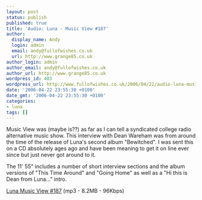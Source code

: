 ```yaml
---
layout: post
status: publish
published: true
title: 'Audio: Luna - Music View #187'
author:
  display_name: Andy
  login: admin
  email: andy@fullofwishes.co.uk
  url: http://www.grange85.co.uk
author_login: admin
author_email: andy@fullofwishes.co.uk
author_url: http://www.grange85.co.uk
wordpress_id: 403
wordpress_url: http://www.fullofwishes.co.uk/2006/04/22/audio-luna-music-view-187/
date: '2006-04-22 23:55:30 +0100'
date_gmt: '2006-04-22 23:55:30 +0100'
categories:
- luna
tags: []
---
```

<p>Music View was (maybe is??) as far as I can tell a syndicated college radio alternative music show. This interview with Dean Wareham was from around the time of the release of Luna's second album "Bewitched". I was sent this on a CD absolutely ages ago and have been meaning to get it on line ever since but just never got around to it.</p>
<p>The 11' 55" includes a number of short interview sections and the album versions of "This Time Around" and "Going Home" as well as a "Hi this is Dean from Luna..." intro.</p>
<p><a href="http://www.box.net/shared/k4txt8dqcm">Luna Music View #187</a> (mp3 - 8.2MB - 96Kbps)</p>
